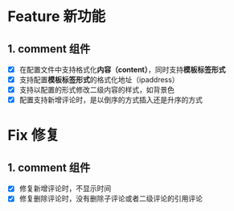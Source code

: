 # Feature 新功能

## 1. comment 组件

- [x] 在配置文件中支持格式化**内容（content）**，同时支持**模板标签形式**
- [x] 支持配置**模板标签形式**的格式化地址（ipaddress）
- [x] 支持以配置的形式修改二级内容的样式，如背景色
- [x] 配置支持新增评论时，是以倒序的方式插入还是升序的方式

# Fix 修复

## 1. comment 组件

- [x] 修复新增评论时，不显示时间
- [x] 修复删除评论时，没有删除子评论或者二级评论的引用评论
